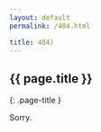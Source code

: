 ```yaml
---
layout: default
permalink: /404.html

title: 404)
---
```


## {{ page.title }}
{: .page-title }

Sorry.
